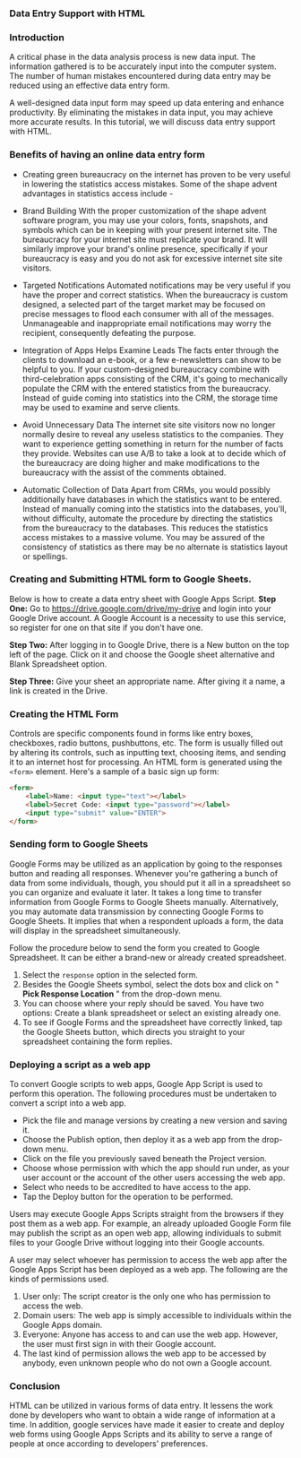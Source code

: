 ### Data Entry Support with HTML

### Introduction
A critical phase in the data analysis process is new data
 input. The information gathered is to be accurately input into the computer system. 
The number of human mistakes encountered during data entry may be reduced using an effective data entry form.

A well-designed data input form may speed up data entering and enhance productivity. 
By eliminating the mistakes in data input, you may achieve more accurate results. 
In this tutorial, we will discuss data entry support with HTML.

### Benefits of having an online data entry form
* Creating green bureaucracy on the internet has proven to be very useful in lowering the statistics access mistakes.
Some of the shape advent advantages in statistics access include -

* Brand Building
With the proper customization of the shape advent software program, you may use your colors, fonts, snapshots, and symbols which can be in keeping with your present internet site. The bureaucracy for your internet site must replicate your brand. It will similarly improve your brand's online presence, specifically if your bureaucracy is easy and you do not ask for excessive internet site site visitors.

* Targeted Notifications
Automated notifications may be very useful if you have the proper and correct statistics. When the bureaucracy is custom designed, a selected part of the target market may be focused on precise messages to flood each consumer with all of the messages. Unmanageable and inappropriate email notifications may worry the recipient, consequently defeating the purpose.

* Integration of Apps Helps Examine Leads
The facts enter through the clients to download an e-book, or a few e-newsletters can show to be helpful to you. If your custom-designed bureaucracy combine with third-celebration apps consisting of the CRM, it's going to mechanically populate the CRM with the entered statistics from the bureaucracy. Instead of guide coming into statistics into the CRM, the storage time may be used to examine and serve clients.

* Avoid Unnecessary Data
The internet site site visitors now no longer normally desire to reveal any useless statistics to the companies. They want to experience getting something in return for the number of facts they provide. Websites can use A/B to take a look at to decide which of the bureaucracy are doing higher and make modifications to the bureaucracy with the assist of the comments obtained.

* Automatic Collection of Data
Apart from CRMs, you would possibly additionally have databases in which the statistics want to be entered. Instead of manually coming into the statistics into the databases, you'll, without difficulty, automate the procedure by directing the statistics from the bureaucracy to the databases. This reduces the statistics access mistakes to a massive volume. You may be assured of the consistency of statistics as there may be no alternate is statistics layout or spellings.

### Creating and Submitting HTML form to Google Sheets.
Below is how to create a data entry sheet with Google Apps Script.
**Step One:** Go to https://drive.google.com/drive/my-drive and login into your Google Drive account. 
A Google Account is a necessity to use this service, so register for one on that site if you don't have one.

**Step Two:** After logging in to Google Drive, there is a New button on the top left of the page. Click on it and choose the Google sheet alternative and Blank Spreadsheet option.

**Step Three:** Give your sheet an appropriate name. After giving it a name, a link is created in the Drive.

### Creating the HTML Form
Controls are specific components found in forms like entry boxes, checkboxes, radio buttons, pushbuttons, etc. The form is usually filled out by altering its controls, such as inputting text, choosing items, and sending it to an internet host for processing.
An HTML form is generated using the `<form>` element. Here's a sample of a basic sign up form:
```html
<form>
    <label>Name: <input type="text"></label>
    <label>Secret Code: <input type="password"></label>
    <input type="submit" value="ENTER">
</form>
```

### Sending form to Google Sheets
Google Forms may be utilized as an application by going to the responses button and reading all responses. Whenever you're gathering a bunch of data from some individuals, though, you should put it all in a spreadsheet so you can organize and evaluate it later.
It takes a long time to transfer information from Google Forms to Google Sheets manually. Alternatively, you may automate data transmission by connecting Google Forms to Google Sheets. It implies that when a respondent uploads a form, the data will display in the spreadsheet 
simultaneously. 

Follow the procedure below to send the form you created to Google Spreadsheet. It can be either a brand-new or already created spreadsheet.
1. Select the `response` option in the selected form.
2. Besides the Google Sheets symbol, select the dots box and click on " **Pick Response Location** " from the drop-down menu.
3. You can choose where your reply should be saved. You have two options: Create a blank spreadsheet or select an existing already one.
4. To see if Google Forms and the spreadsheet have correctly linked, tap the Google Sheets button, which directs you straight to your spreadsheet containing the form replies.

### Deploying a script as a web app

To convert Google scripts to web apps, Google App Script is used to perform this operation. The following procedures must be undertaken to convert a script into a web app.
* Pick the file and manage versions by creating a new version and saving it. 
* Choose the Publish option, then deploy it as a web app from the drop-down menu.
* Click on the file you previously saved beneath the Project version.
* Choose whose permission with which the app should run under, as your user account or the account of the other users accessing the web app.
* Select who needs to be accredited to have access to the app. 
* Tap the Deploy button for the operation to be performed.

Users may execute Google Apps Scripts straight from the browsers if they post them as a web app. For example, an already uploaded Google Form file may publish the script as an open web app, allowing individuals to submit files to your Google Drive without logging into their Google accounts.

A user may select whoever has permission to access the web app after the Google Apps Script has been deployed as a web app. The following are the kinds of permissions used. 
1. User only: The script creator is the only one who has permission to access the web.
2. Domain users: The web app is simply accessible to individuals within the Google Apps domain.
3. Everyone: Anyone has access to and can use the web app. However, the user must first sign in with their Google account.
4. The last kind of permission allows the web app to be accessed by anybody, even unknown people who do not own a Google account.

### Conclusion
HTML can be utilized in various forms of data entry. It lessens the work done by developers who want to obtain a wide range of information at a time. 
In addition, google services have made it easier to create and deploy web forms using Google Apps Scripts and its ability to serve a range of people at once according to developers' preferences.
